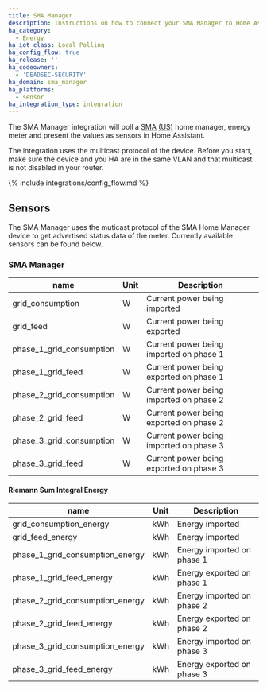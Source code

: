 ```yaml
---
title: SMA Manager
description: Instructions on how to connect your SMA Manager to Home Assistant.
ha_category:
  - Energy
ha_iot_class: Local Polling
ha_config_flow: true
ha_release: ''
ha_codeowners:
  - 'DEADSEC-SECURITY'
ha_domain: sma_manager
ha_platforms:
  - sensor
ha_integration_type: integration
---
```


The SMA Manager integration will poll a [SMA](http://www.sma-solar.com/) [(US)](https://www.sma-america.com/) home manager, energy meter and present the values as sensors in Home Assistant.

The integration uses the multicast protocol of the device. Before you start, make sure the device and you HA are in the same VLAN and that multicast is not disabled in your router.

{% include integrations/config_flow.md %}

## Sensors

The SMA Manager uses the muticast protocol of the SMA Home Manager device to get advertised status data of the meter. Currently available sensors can be found below.

### SMA Manager

| name | Unit | Description |
| --- | --- | --- |
| grid_consumption | W | Current power being imported |
| grid_feed | W | Current power being exported |
| phase_1_grid_consumption | W | Current power being imported on phase 1 |
| phase_1_grid_feed | W | Current power being exported on phase 1 |
| phase_2_grid_consumption | W | Current power being imported on phase 2 |
| phase_2_grid_feed | W | Current power being exported on phase 2 |
| phase_3_grid_consumption | W | Current power being imported on phase 3 |
| phase_3_grid_feed | W | Current power being exported on phase 3 |

#### Riemann Sum Integral Energy

| name | Unit | Description |
| --- | --- | --- |
| grid_consumption_energy | kWh | Energy imported |
| grid_feed_energy | kWh | Energy imported |
| phase_1_grid_consumption_energy | kWh | Energy imported on phase 1 |
| phase_1_grid_feed_energy | kWh | Energy exported on phase 1 |
| phase_2_grid_consumption_energy | kWh | Energy imported on phase 2 |
| phase_2_grid_feed_energy | kWh | Energy exported on phase 2 |
| phase_3_grid_consumption_energy | kWh | Energy imported on phase 3 |
| phase_3_grid_feed_energy | kWh | Energy exported on phase 3 |
